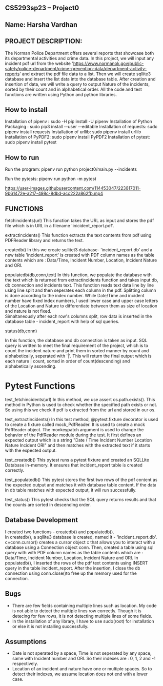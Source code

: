 ## CS5293sp23 – Project0

## Name: Harsha Vardhan

## PROJECT DESCRIPTION:
The Norman Police Department offers several reports that showcase both its departmental activities and crime data. In this project, we will input any incident pdf url from the website 'https://www.normanok.gov/public-safety/police-department/crime-prevention-data/department-activity-reports' and extract the pdf file data to a list. Then we will create sqllite3 database and insert the list data into the database table. After creation and insertion of data, we will write a query to output Nature of the incidents, sorted by their count and in alphabetical order. All the code and test functions are written using Python and python libraries. 

## How to install
Installation of pipenv : sudo -H pip install -U pipenv 
Installation of Python Packaging : sudo pip3 install --user --editable
Installation of requests: sudo pipenv install requests
Installation of urllib: sudo pipenv install urllib
Installation of PyPDF2: sudo pipenv install PyPDF2
Installation of pytest: sudo pipenv install pytest

## How to run
Run the program:
pipenv run python project0/main.py --incidents <url>

Run the pytests: 
pipenv run python -m pytest

https://user-images.githubusercontent.com/114453047/223617011-9b61472e-a217-498c-8dbd-acc222a862fb.mp4


## FUNCTIONS

fetchincidents(url)
This function takes the URL as input and stores the pdf file which is in URL in a filename 'inicident_report.pdf'.


extractincidents()
This function extracts the text contents from pdf using PDFReader library and returns the text.


createdb()
In this we create sqllitet3 database- 'incident_report.db' and a new table 'incident_report'  is created with PDF column names as the table contents which are : Data/Time, Incident Number, Location, Incident Nature and ORI.


populatedb(db,conn,text)
In this function, we populate the database with the text which is returned from extractincidents function and takes input db, db connection and incidents text. 
This function reads text data line by line using line split  and then seperates each column in the pdf. Splitting column is done according to the index number. While Date/Time and incident number have fixed index numbers, I used lower case and upper case letters of the Location and Nature to differentiate between them as size of location and nature is not fixed.   
Simaltaneously after each row's columns split, row data is inserted in the database table - incident_report with help of sql queries.


status(db,conn)

In this function, the database and db connection is taken as input. SQL query is written to meet the final requirement of the project, which is to count the incident nature and print them in sorted manner by count and alphabetically, seperated with '|'.
This will return the final output which is each nature | count, sorted in order of count(descending) and alphabetically ascending.

# Pytest Functions

test_fetchincidents(url)
In this method, we use assert os.path.exists(). This method in Python is used to check whether the specified path exists or not. So using this we check if pdf is extracted from the url and stored in our os. 

test_extractincidents()
In this test method, @pytest.fixture decorator is used to create a fixture called mock_PdfReader. It is used to create a mock PdfReader object. The monkeypatch argument is used to change the behavior of the PdfReader module during the test. It first defines an expected output which is a string "Date / Time Incident Number Location Nature Incident ORI" and then matches with the extracted text if it starts with the expected output.

test_createdb()
This pytest runs a pytest fixture and created an SQLLite Database in-memory. It ensures that incident_report table is created correctly.

test_populatedb()
This pytest stores the first two rows of the pdf content as the expected output and matches it with database table content. If the data in db table matches with expected output, it will run successfully.


test_status()
This pytest checks that the SQL query returns results and that the counts are sorted in descending order.

## Database Development
I created two functions - createdb() and populatedb().  
In createdb(), a  sqllite3 database is created, named it - 'incident_report.db'. c=conn.cursor() creates a cursor object c that allows you to interact with a database using a Connection object conn. Then, created a table using sql query with with PDF column names as the table contents which are : Data/Time, Incident Number, Location, Incident Nature and ORI.
In populatedb(), I inserted the rows of the pdf text contents using INSERT query in the table incident_report. After the insertion, I close the db connection using conn.close()to free up the memory used for the connection.

## Bugs

- There are few fields containing multiple lines such as location. My code is not able to detect the multiple lines row correctly. Though it is detecing for few rows, it is not detecting multiple lines of some fields.
- In the installation of any library, I have to use sudo(root) for installation or else it is not installing successfully. 

## Assumptions

- Date is not sperated by a space, Time is not seperated by any space, same with Incident number and  ORI. So their indexes are  :  0, 1, 2 and -1 respectively.
- Location of an incident and nature have one or multiple spaces. So to detect their indexes, we assume location  does not end with a lower case. 
